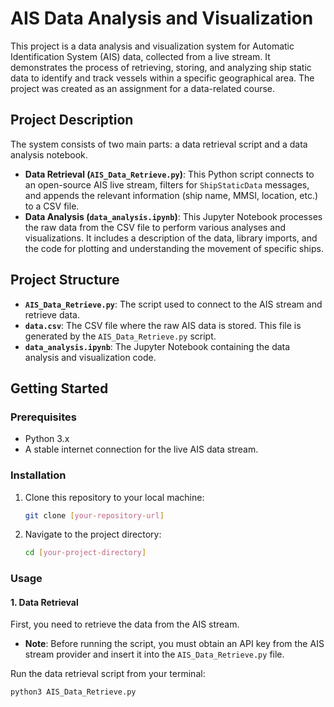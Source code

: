 # AIS Data Analysis and Visualization

This project is a data analysis and visualization system for Automatic Identification System (AIS) data, collected from a live stream. It demonstrates the process of retrieving, storing, and analyzing ship static data to identify and track vessels within a specific geographical area. The project was created as an assignment for a data-related course.

## Project Description

The system consists of two main parts: a data retrieval script and a data analysis notebook.

-   **Data Retrieval (`AIS_Data_Retrieve.py`)**: This Python script connects to an open-source AIS live stream, filters for `ShipStaticData` messages, and appends the relevant information (ship name, MMSI, location, etc.) to a CSV file.
-   **Data Analysis (`data_analysis.ipynb`)**: This Jupyter Notebook processes the raw data from the CSV file to perform various analyses and visualizations. It includes a description of the data, library imports, and the code for plotting and understanding the movement of specific ships.

## Project Structure

* **`AIS_Data_Retrieve.py`**: The script used to connect to the AIS stream and retrieve data.
* **`data.csv`**: The CSV file where the raw AIS data is stored. This file is generated by the `AIS_Data_Retrieve.py` script.
* **`data_analysis.ipynb`**: The Jupyter Notebook containing the data analysis and visualization code.

## Getting Started

### Prerequisites

* Python 3.x
* A stable internet connection for the live AIS data stream.

### Installation

1.  Clone this repository to your local machine:

    ```bash
    git clone [your-repository-url]
    ```

2.  Navigate to the project directory:

    ```bash
    cd [your-project-directory]
    ```

### Usage

#### 1. Data Retrieval

First, you need to retrieve the data from the AIS stream.

* **Note**: Before running the script, you must obtain an API key from the AIS stream provider and insert it into the `AIS_Data_Retrieve.py` file.

Run the data retrieval script from your terminal:

```bash
python3 AIS_Data_Retrieve.py
